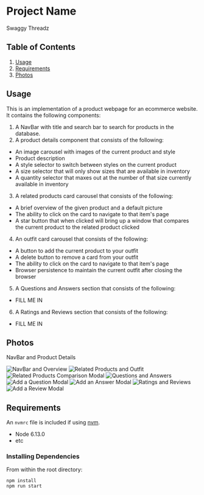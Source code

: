 # Project Name

Swaggy Threadz

## Table of Contents

1. [Usage](#Usage)
1. [Requirements](#requirements)
1. [Photos](#photos)

## Usage

This is an implementation of a product webpage for an ecommerce website. It contains the following components:

1. A NavBar with title and search bar to search for products in the database.
2. A product details component that consists of the following:

- An image carousel with images of the current product and style
- Product description
- A style selector to switch between styles on the current product
- A size selector that will only show sizes that are available in inventory
- A quantity selector that maxes out at the number of that size currently available in inventory

3. A related products card carousel that consists of the following:

- A brief overview of the given product and a default picture
- The ability to click on the card to navigate to that item's page
- A star button that when clicked will bring up a window that compares the current product to the related product clicked

4. An outfit card carousel that consists of the following:

- A button to add the current product to your outfit
- A delete button to remove a card from your outfit
- The ability to click on the card to navigate to that item's page
- Browser persistence to maintain the current outfit after closing the browser

5. A Questions and Answers section that consists of the following:

- FILL ME IN

6. A Ratings and Reviews section that consists of the following:

- FILL ME IN

## Photos

NavBar and Product Details

![NavBar and Overview](./screenshots/overview.jpg)
![Related Products and Outfit](./screenshots/relatedAndOutfit.jpg)
![Related Products Comparison Modal](./screenshots/relatedModal.jpg)
![Questions and Answers](./screenshots/QandA.jpg)
![Add a Question Modal](./screenshots/questionModal.jpg)
![Add an Answer Modal](./screenshots/answerModal.jpg)
![Ratings and Reviews](./screenshots/ratingsAndReviews.jpg)
![Add a Review Modal](./screenshots/reviewModal.jpg)

## Requirements

An `nvmrc` file is included if using [nvm](https://github.com/creationix/nvm).

- Node 6.13.0
- etc

### Installing Dependencies

From within the root directory:

```
npm install
npm run start

```
